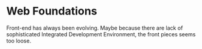 # Web Foundations

Front-end has always been evolving. Maybe because there are lack of sophisticated Integrated Development Environment, the front pieces seems too loose.

